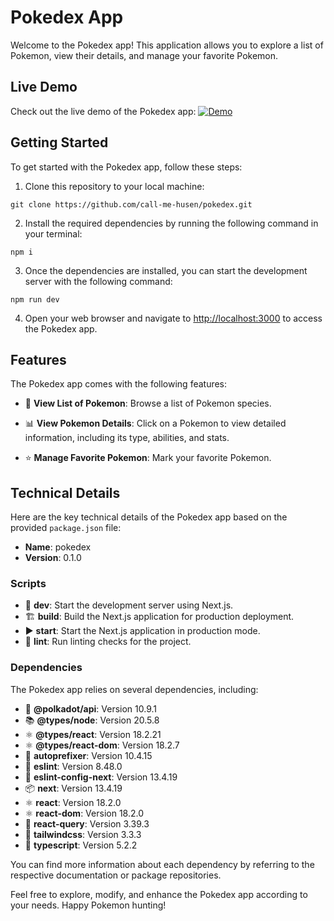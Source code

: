 # Pokedex App

Welcome to the Pokedex app! This application allows you to explore a list of Pokemon, view their details, and manage your favorite Pokemon.

## Live Demo

Check out the live demo of the Pokedex app: [![Demo](https://img.shields.io/badge/See%20Demo-%F0%9F%8E%AE-blue)](https://pokedex-two-psi-74.vercel.app/)

## Getting Started

To get started with the Pokedex app, follow these steps:

1. Clone this repository to your local machine:

```
git clone https://github.com/call-me-husen/pokedex.git
```

2. Install the required dependencies by running the following command in your terminal:

```
npm i
```

3. Once the dependencies are installed, you can start the development server with the following command:

```
npm run dev
```

4. Open your web browser and navigate to [http://localhost:3000](http://localhost:3000) to access the Pokedex app.

## Features

The Pokedex app comes with the following features:

- 📜 **View List of Pokemon**: Browse a list of Pokemon species.

- 📊 **View Pokemon Details**: Click on a Pokemon to view detailed information, including its type, abilities, and stats.

- ⭐ **Manage Favorite Pokemon**: Mark your favorite Pokemon.

## Technical Details

Here are the key technical details of the Pokedex app based on the provided `package.json` file:

- **Name**: pokedex
- **Version**: 0.1.0

### Scripts

- 🚀 **dev**: Start the development server using Next.js.
- 🏗️ **build**: Build the Next.js application for production deployment.
- ▶️ **start**: Start the Next.js application in production mode.
- 🧹 **lint**: Run linting checks for the project.

### Dependencies

The Pokedex app relies on several dependencies, including:

- 🧬 **@polkadot/api**: Version 10.9.1
- 📚 **@types/node**: Version 20.5.8
- ⚛️ **@types/react**: Version 18.2.21
- ⚛️ **@types/react-dom**: Version 18.2.7
- 🎨 **autoprefixer**: Version 10.4.15
- 🧹 **eslint**: Version 8.48.0
- 🧹 **eslint-config-next**: Version 13.4.19
- 📦 **next**: Version 13.4.19
- ⚛️ **react**: Version 18.2.0
- ⚛️ **react-dom**: Version 18.2.0
- 🔄 **react-query**: Version 3.39.3
- 🎨 **tailwindcss**: Version 3.3.3
- 📝 **typescript**: Version 5.2.2

You can find more information about each dependency by referring to the respective documentation or package repositories.

Feel free to explore, modify, and enhance the Pokedex app according to your needs. Happy Pokemon hunting!
